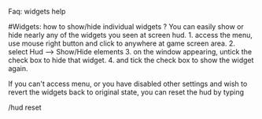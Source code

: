 ﻿Faq: widgets help 

#Widgets: how to show/hide individual widgets ?
	You can easily show or hide nearly any of the widgets you seen at screen hud.
		1. access the menu, use mouse right button and click to anywhere at game screen area.
		2. select Hud --> Show/Hide elements
		3. on the window appearing, untick the check box to hide that widget.
		4. and tick the check box to show the widget again.

If you can't access menu, or you have disabled other settings and wish to revert the widgets back
to original state, you can reset the hud by typing

 /hud reset
